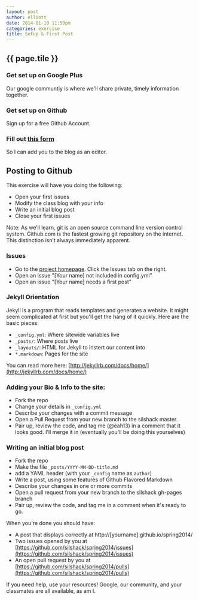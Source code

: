 ```yaml
---
layout: post
author: elliott
date: 2014-01-10 11:59pm
categories: exercise
title: Setup & First Post
---
```


## {{ page.tile }}

### Get set up on Google Plus
Our google communtiy is where we'll share private, timely information together.

### Get set up on Github
Sign up for a free Github Account.

### Fill out [this form]({{site.baseurl}}/announcement/2014/01/07/welcome.html)
So I can add you to the blog as an editor.

## Posting to Github

This exercise will have you doing the following:

* Open your first issues
* Modify the class blog with your info
* Write an initial blog post
* Close your first issues

Note: As we’ll learn, git is an open source command line version control system. Github.com is the fastest growing git repository on the internet. This distinction isn’t always immediately apparent.

### Issues

* Go to the [project homepage](https://github.com/silshack/spring2014).  Click the Issues tab on the right.
* Open an issue "[Your name] not included in config.yml"
* Open an issue "[Your name] needs a first post"

### Jekyll Orientation

Jekyll is a program that reads templates and generates a website.  It might seem complicated at first but you'll get the hang of it quickly.  Here are the basic pieces:

* `_config.yml`: Where sitewide variables live
* `_posts/`: Where posts live
* `_layouts/`: HTML for Jekyll to instert our content into
* `*.markdown`: Pages for the site

You can read more here: [http://jekyllrb.com/docs/home/](http://jekyllrb.com/docs/home/)

### Adding your Bio & Info to the site:

* Fork the repo
* Change your details in `_config.yml`
* Describe your changes with a commit message 
* Open a Pull Request from your new branch to the silshack master.
* Pair up, review the code, and tag me (@eah13) in a comment that it looks good.  I'll merge it in (eventually you'll be doing this yourselves)

### Writing an initial blog post
* Fork the repo
* Make the file `_posts/YYYY-MM-DD-title.md`
* add a YAML header (with your `_config` name as `author`)
* Write a post, using some features of Github Flavored Markdown
* Describe your changes in one or more commits
* Open a pull request from your new branch to the silshack gh-pages branch
* Pair up, review the code, and tag me in a comment when it's ready to go.


When you're done you should have:

* A post that displays correctly at http://[yourname].github.io/spring2014/
* Two issues opened by you at [https://github.com/silshack/spring2014/issues](https://github.com/silshack/spring2014/issues)
* An open pull request by you at [https://github.com/silshack/spring2014/pulls](https://github.com/silshack/spring2014/pulls)

If you need help, use your resources!  Google, our community, and your classmates are all available, as am I.
